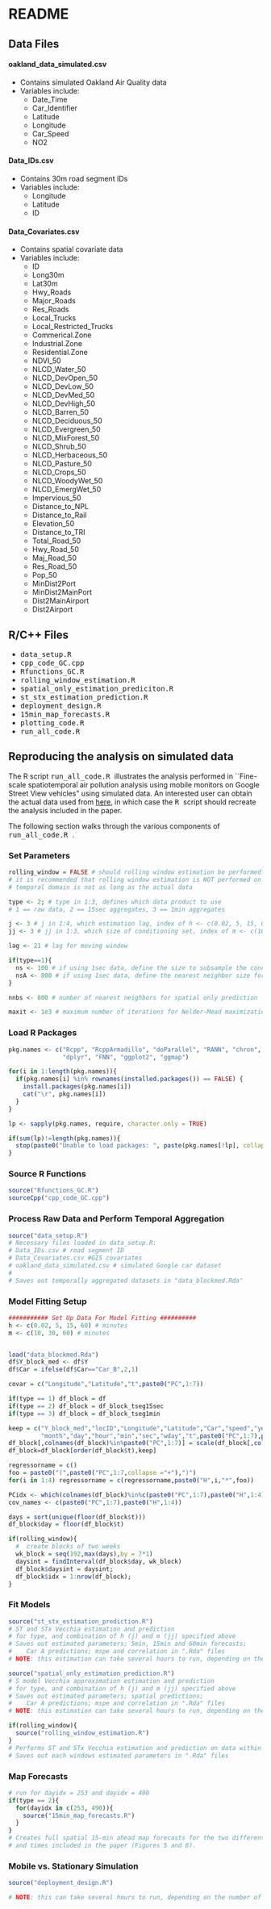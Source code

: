 README
================

Data Files
----------

#### oakland\_data\_simulated.csv

-   Contains simulated Oakland Air Quality data
-   Variables include:
    -   Date\_Time
    -   Car\_Identifier
    -   Latitude
    -   Longitude
    -   Car\_Speed
    -   NO2

#### Data\_IDs.csv

-   Contains 30m road segment IDs
-   Variables include:
    -   Longitude
    -   Latitude
    -   ID

#### Data\_Covariates.csv

-   Contains spatial covariate data
-   Variables include:
    -   ID
    -   Long30m
    -   Lat30m
    -   Hwy\_Roads
    -   Major\_Roads
    -   Res\_Roads
    -   Local\_Trucks
    -   Local\_Restricted\_Trucks
    -   Commerical.Zone
    -   Industrial.Zone
    -   Residential.Zone
    -   NDVI\_50
    -   NLCD\_Water\_50
    -   NLCD\_DevOpen\_50
    -   NLCD\_DevLow\_50
    -   NLCD\_DevMed\_50
    -   NLCD\_DevHigh\_50
    -   NLCD\_Barren\_50
    -   NLCD\_Deciduous\_50
    -   NLCD\_Evergreen\_50
    -   NLCD\_MixForest\_50
    -   NLCD\_Shrub\_50
    -   NLCD\_Herbaceous\_50
    -   NLCD\_Pasture\_50
    -   NLCD\_Crops\_50
    -   NLCD\_WoodyWet\_50
    -   NLCD\_EmergWet\_50
    -   Impervious\_50
    -   Distance\_to\_NPL
    -   Distance\_to\_Rail
    -   Elevation\_50
    -   Distance\_to\_TRI
    -   Total\_Road\_50
    -   Hwy\_Road\_50
    -   Maj\_Road\_50
    -   Res\_Road\_50
    -   Pop\_50
    -   MinDist2Port
    -   MinDist2MainPort
    -   Dist2MainAirport
    -   Dist2Airport

R/C++ Files
-----------

-   <tt> data\_setup.R </tt>
-   <tt> cpp\_code\_GC.cpp </tt>
-   <tt> Rfunctions\_GC.R </tt>
-   <tt> rolling\_window\_estimation.R </tt>
-   <tt> spatial\_only\_estimation\_prediciton.R </tt>
-   <tt> st\_stx\_estimation\_prediction.R </tt>
-   <tt> deployment\_design.R </tt>
-   <tt> 15min\_map\_forecasts.R </tt>
-   <tt> plotting\_code.R </tt>
-   <tt> run\_all\_code.R </tt>

Reproducing the analysis on simulated data
------------------------------------------

The R script <tt> run\_all\_code.R </tt> illustrates the analysis performed in \`\`Fine-scale spatiotemporal air pollution analysis using mobile monitors on Google Street View vehicles" using simulated data. An interested user can obtain the actual data used from [here](https://docs.google.com/forms/d/e/1FAIpQLSf_4GIkK1tmVMFRSxz42KgvOM3Z3NGeOFFje_FS8FBbz1vTig/viewform), in which case the <tt> R </tt> script should recreate the analysis included in the paper.

The following section walks through the various components of <tt> run\_all\_code.R </tt>.

### Set Parameters

``` r
rolling_window = FALSE # should rolling window estimation be performed? (computationally expensive)
# it is recommended that rolling window estimation is NOT performed on the simulated data as the 
# temporal domain is not as long as the actual data

type <- 2; # type in 1:3, defines which data product to use 
# 1 == raw data, 2 == 15sec aggregates, 3 == 1min aggregates

j <- 3 # j in 1:4, which estimation lag, index of h <- c(0.02, 5, 15, 60) min
jj <- 3 # jj in 1:3, which size of conditioning set, index of m <- c(10, 30, 60) min

lag <- 21 # lag for moving window 

if(type==1){
  ns <- 100 # if using 1sec data, define the size to subsample the conditioning set in Vecchia
  nsA <- 800 # if using 1sec data, define the nearest neighbor size for Car A prediction
}

nnbs <- 800 # number of nearest neighbors for spatial only prediction

maxit <- 1e3 # maximum number of iterations for Nelder-Mead maximization of Vecchia log-likelihood
```

### Load R Packages

``` r
pkg.names <- c("Rcpp", "RcppArmadillo", "doParallel", "RANN", "chron", "fields", 
               "dplyr", "FNN", "ggplot2", "ggmap")

for(i in 1:length(pkg.names)){
  if(pkg.names[i] %in% rownames(installed.packages()) == FALSE) {
    install.packages(pkg.names[i])
    cat("\r", pkg.names[i])
  }
}

lp <- sapply(pkg.names, require, character.only = TRUE)

if(sum(lp)!=length(pkg.names)){
  stop(paste0("Unable to load packages: ", paste(pkg.names[!lp], collapse = ", ")))
}
```

### Source R Functions

``` r
source("Rfunctions_GC.R")
sourceCpp("cpp_code_GC.cpp")
```

### Process Raw Data and Perform Temporal Aggregation

``` r
source("data_setup.R")
# Necessary files loaded in data_setup.R:
# Data_IDs.csv # road segment ID
# Data_Covariates.csv #GIS covariates
# oakland_data_simulated.csv # simulated Google car dataset
#
# Saves out temporally aggregated datasets in "data_blockmed.Rda"
```

### Model Fitting Setup

``` r
########### Set Up Data For Model Fitting ##########
h <- c(0.02, 5, 15, 60) # minutes
m <- c(10, 30, 60) # minutes 


load("data_blockmed.Rda")
df$Y_block_med <- df$Y
df$Car = ifelse(df$Car=="Car_B",2,1)

covar = c("Longitude","Latitude","t",paste0("PC",1:7))

if(type == 1) df_block = df
if(type == 2) df_block = df_block_tseg15sec
if(type == 3) df_block = df_block_tseg1min

keep = c("Y_block_med","locID","Longitude","Latitude","Car","speed","year",
         "month","day","hour","min","sec","wday","t",paste0("PC",1:7),paste0("H",1:4))
df_block[,colnames(df_block)%in%paste0("PC",1:7)] = scale(df_block[,colnames(df_block)%in%paste0("PC",1:7)])
df_block=df_block[order(df_block$t),keep]

regressorname = c()
foo = paste0("(",paste0("PC",1:7,collapse ="+"),")")
for(i in 1:4) regressorname = c(regressorname,paste0("H",i,"*",foo))

PCidx <- which(colnames(df_block)%in%c(paste0("PC",1:7),paste0("H",1:4)))
cov_names <- c(paste0("PC",1:7),paste0("H",1:4))

days = sort(unique(floor(df_block$t)))
df_block$day = floor(df_block$t)

if(rolling_window){
  #  create blocks of two weeks
  wk_block = seq(192,max(days),by = 7*1)
  daysint = findInterval(df_block$day, wk_block)
  df_block$daysint = daysint; 
  df_block$idx = 1:nrow(df_block);
}
```

### Fit Models

``` r
source("st_stx_estimation_prediction.R") 
# ST and STx Vecchia estimation and prediction 
# for type, and combination of h (j) and m (jj) specified above
# Saves out estimated parameters; 5min, 15min and 60min forecasts; 
#    Car A predictions; mspe and correlation in ".Rda" files
# NOTE: this estimation can take several hours to run, depending on the number of cores used

source("spatial_only_estimation_prediction.R")
# S model Vecchia approximation estimation and prediction
# for type, and combination of h (j) and m (jj) specified above
# Saves out estimated parameters; spatial predictions; 
#    Car A predictions; mspe and correlation in ".Rda" files
# NOTE: this estimation can take several hours to run, depending on the number of cores used

if(rolling_window){
  source("rolling_window_estimation.R")
}
# Performs ST and STx Vecchia estimation and prediction on data within 2 week moving windows
# Saves out each windows estimated parameters in ".Rda" files
```

### Map Forecasts

``` r
# run for dayidx = 253 and dayidx = 490 
if(type == 2){
  for(dayidx in c(253, 490)){
    source("15min_map_forecasts.R")
  }
}
# Creates full spatial 15-min ahead map forecasts for the two different days 
# and times included in the paper (Figures 5 and 6).
```

### Mobile vs. Stationary Simulation

``` r
source("deployment_design.R")

# NOTE: this can take several hours to run, depending on the number of cores used.
```
